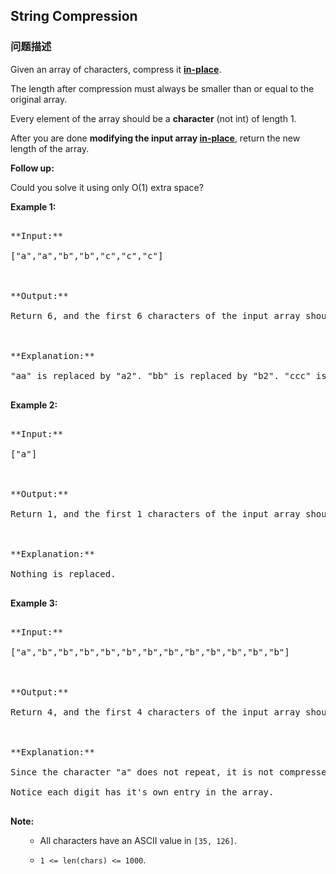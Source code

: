 ## String Compression  
### 问题描述
Given an array of characters, compress it [**in-place**](https://en.wikipedia.org/wiki/In-place_algorithm).

The length after compression must always be smaller than or equal to the original array.

Every element of the array should be a **character** (not int) of length 1.

After you are done **modifying the input array [in-place](https://en.wikipedia.org/wiki/In-place_algorithm)**, return the new length of the array.

**Follow up:**<br />
Could you solve it using only O(1) extra space?


**Example 1:**<br />
<pre>
**Input:**
["a","a","b","b","c","c","c"]

**Output:**
Return 6, and the first 6 characters of the input array should be: ["a","2","b","2","c","3"]

**Explanation:**
"aa" is replaced by "a2". "bb" is replaced by "b2". "ccc" is replaced by "c3".
</pre>


**Example 2:**<br />
<pre>
**Input:**
["a"]

**Output:**
Return 1, and the first 1 characters of the input array should be: ["a"]

**Explanation:**
Nothing is replaced.
</pre>


**Example 3:**<br />
<pre>
**Input:**
["a","b","b","b","b","b","b","b","b","b","b","b","b"]

**Output:**
Return 4, and the first 4 characters of the input array should be: ["a","b","1","2"].

**Explanation:**
Since the character "a" does not repeat, it is not compressed. "bbbbbbbbbbbb" is replaced by "b12".
Notice each digit has it's own entry in the array.
</pre>


**Note:**<br>
<ol>
- All characters have an ASCII value in `[35, 126]`.
- `1 <= len(chars) <= 1000`.
</ol>

